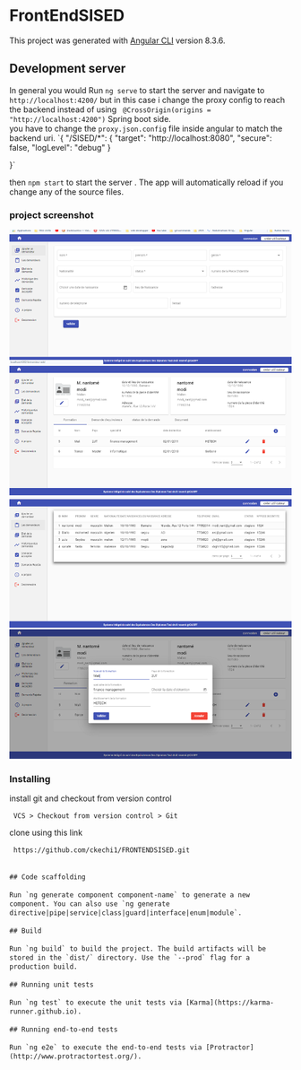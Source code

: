 # FrontEndSISED

This project was generated with [Angular CLI](https://github.com/angular/angular-cli) version 8.3.6.

## Development server

In general you would Run `ng serve` to start the  server and navigate to `http://localhost:4200/` but in this case i change the proxy config to reach the backend instead of using ` @CrossOrigin(origins = "http://localhost:4200")` Spring boot side.   
you have to change the `proxy.json.config` file inside angular to match the backend uri. 
`{ 
    "/SISED/*": {
        "target": "http://localhost:8080",
        "secure": false,
        "logLevel": "debug"
      }
     
}` 

then `npm start` to start the server . The app will automatically reload if you change any of the source files. 
      
### project screenshot 

![alt text]( https://github.com/ckechi1/FRONTENDSISED/blob/master/img1.png)  
![alt text]( https://github.com/ckechi1/FRONTENDSISED/blob/master/img2.png)  
![alt text]( https://github.com/ckechi1/FRONTENDSISED/blob/master/img3.png)  
![alt text]( https://github.com/ckechi1/FRONTENDSISED/blob/master/img4.png) 

 ### Installing  
 install git and checkout from version control  
``` 
 VCS > Checkout from version control > Git   
 ``` 
clone using this link  
``` 
 https://github.com/ckechi1/FRONTENDSISED.git 
 

## Code scaffolding

Run `ng generate component component-name` to generate a new component. You can also use `ng generate directive|pipe|service|class|guard|interface|enum|module`.

## Build

Run `ng build` to build the project. The build artifacts will be stored in the `dist/` directory. Use the `--prod` flag for a production build.

## Running unit tests

Run `ng test` to execute the unit tests via [Karma](https://karma-runner.github.io).

## Running end-to-end tests

Run `ng e2e` to execute the end-to-end tests via [Protractor](http://www.protractortest.org/).


